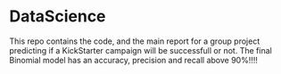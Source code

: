 # DataScience

This repo contains the code, and the main report for a group project predicting if a KickStarter campaign will be successfull or not. The final Binomial model has an accuracy, precision and recall above 90%!!!!
